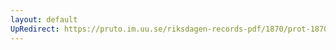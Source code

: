 ```yaml
---
layout: default
UpRedirect: https://pruto.im.uu.se/riksdagen-records-pdf/1870/prot-1870--fk--504/prot-1870--fk--504_003.pdf
---
```

